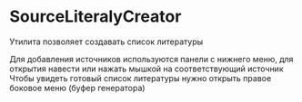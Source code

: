 # SourceLiteralyCreator

Утилита позволяет создавать список литературы

Для добавления источников используются панели с нижнего меню, для открытия навести или нажать мышкой на соответствующий источник
Чтобы увидеть готовый список литературы нужно открыть правое боковое меню (буфер генератора)
